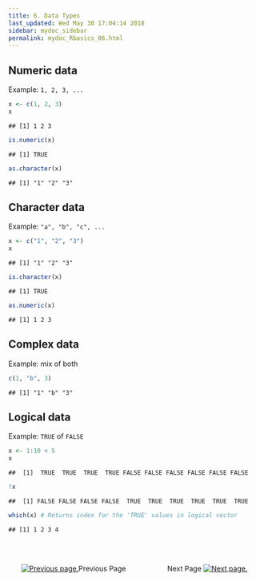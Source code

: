 ```yaml
---
title: 6. Data Types 
last_updated: Wed May 30 17:04:14 2018
sidebar: mydoc_sidebar
permalink: mydoc_Rbasics_06.html
---
```


## Numeric data

Example: `1, 2, 3, ...`


```r
x <- c(1, 2, 3)
x
```

```
## [1] 1 2 3
```

```r
is.numeric(x)
```

```
## [1] TRUE
```

```r
as.character(x)
```

```
## [1] "1" "2" "3"
```

## Character data

Example: `"a", "b", "c", ...`


```r
x <- c("1", "2", "3")
x
```

```
## [1] "1" "2" "3"
```

```r
is.character(x)
```

```
## [1] TRUE
```

```r
as.numeric(x)
```

```
## [1] 1 2 3
```

## Complex data

Example: mix of both


```r
c(1, "b", 3)
```

```
## [1] "1" "b" "3"
```

## Logical data

Example: `TRUE` of `FALSE`


```r
x <- 1:10 < 5
x  
```

```
##  [1]  TRUE  TRUE  TRUE  TRUE FALSE FALSE FALSE FALSE FALSE FALSE
```

```r
!x
```

```
##  [1] FALSE FALSE FALSE FALSE  TRUE  TRUE  TRUE  TRUE  TRUE  TRUE
```

```r
which(x) # Returns index for the 'TRUE' values in logical vector
```

```
## [1] 1 2 3 4
```

<br><br><center><a href="mydoc_Rbasics_05.html"><img src="images/left_arrow.png" alt="Previous page."></a>Previous Page &nbsp; &nbsp; &nbsp; &nbsp; &nbsp; &nbsp; &nbsp; &nbsp; &nbsp; &nbsp; Next Page
<a href="mydoc_Rbasics_07.html"><img src="images/right_arrow.png" alt="Next page."></a></center>
